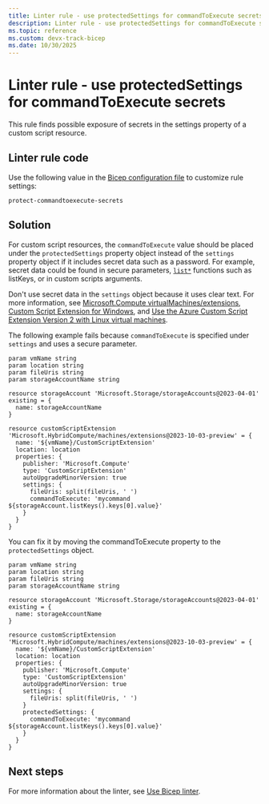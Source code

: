 ```yaml
---
title: Linter rule - use protectedSettings for commandToExecute secrets
description: Linter rule - use protectedSettings for commandToExecute secrets
ms.topic: reference
ms.custom: devx-track-bicep
ms.date: 10/30/2025
---
```


# Linter rule - use protectedSettings for commandToExecute secrets

This rule finds possible exposure of secrets in the settings property of a custom script resource.

## Linter rule code

Use the following value in the [Bicep configuration file](bicep-config-linter.md) to customize rule settings:

`protect-commandtoexecute-secrets`

## Solution

For custom script resources, the `commandToExecute` value should be placed under the `protectedSettings` property object instead of the `settings` property object if it includes secret data such as a password. For example, secret data could be found in secure parameters, [`list*`](./bicep-functions-resource.md#list) functions such as listKeys, or in custom scripts arguments.

Don't use secret data in the `settings` object because it uses clear text. For more information, see [Microsoft.Compute virtualMachines/extensions](/azure/templates/microsoft.compute/virtualmachines/extensions), [Custom Script Extension for Windows](/azure/virtual-machines/extensions/custom-script-windows), and [Use the Azure Custom Script Extension Version 2 with Linux virtual machines](/azure/virtual-machines/extensions/custom-script-linux).

The following example fails because `commandToExecute` is specified under `settings` and uses a secure parameter.

```bicep
param vmName string
param location string
param fileUris string
param storageAccountName string

resource storageAccount 'Microsoft.Storage/storageAccounts@2023-04-01' existing = {
  name: storageAccountName
}

resource customScriptExtension 'Microsoft.HybridCompute/machines/extensions@2023-10-03-preview' = {
  name: '${vmName}/CustomScriptExtension'
  location: location
  properties: {
    publisher: 'Microsoft.Compute'
    type: 'CustomScriptExtension'
    autoUpgradeMinorVersion: true
    settings: {
      fileUris: split(fileUris, ' ')
      commandToExecute: 'mycommand ${storageAccount.listKeys().keys[0].value}'
    }
  }
}
```

You can fix it by moving the commandToExecute property to the `protectedSettings` object.

```bicep
param vmName string
param location string
param fileUris string
param storageAccountName string

resource storageAccount 'Microsoft.Storage/storageAccounts@2023-04-01' existing = {
  name: storageAccountName
}

resource customScriptExtension 'Microsoft.HybridCompute/machines/extensions@2023-10-03-preview' = {
  name: '${vmName}/CustomScriptExtension'
  location: location
  properties: {
    publisher: 'Microsoft.Compute'
    type: 'CustomScriptExtension'
    autoUpgradeMinorVersion: true
    settings: {
      fileUris: split(fileUris, ' ')
    }
    protectedSettings: {
      commandToExecute: 'mycommand ${storageAccount.listKeys().keys[0].value}'
    }
  }
}
```

## Next steps

For more information about the linter, see [Use Bicep linter](./linter.md).
